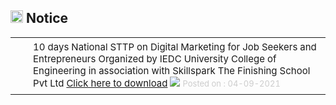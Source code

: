 
<h2><img height="20" src="images/notice.png" style="border:none; border-radius:0%; box-shadow:none;" width="20"/> Notice</h2>
<table border="0" cellpadding="8" style="border-collapse:collapse;" width="98%"><tr><td align="right" height="15" style="font-size:85%;padding-top:5px;padding-bottom:8px;" valign="top" width="15"> <img height="12" src="images/tick.png" style="border:0px; box-shadow:none;" width="12"/> </td><td style="font-size:15px; padding-top:5px;padding-bottom:8px;" valign="top">10 days National STTP on Digital Marketing for Job Seekers and Entrepreneurs Organized by IEDC University College of Engineering in association with Skillspark The Finishing School Pvt Ltd <a class="cc" href="/news/digitalmarketing1630736399.pdf" target="_blank">Click here to download</a> <img src="images/new.gif" style="border:0px; box-shadow:none;"/> <font color="#CCC" size="2"> Posted on : 04-09-2021</font></td></tr></table>
</div>
